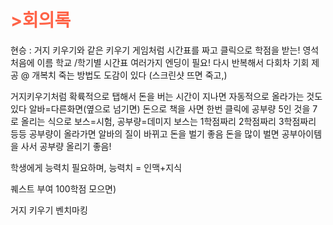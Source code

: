 <h1  style="color:Tomato;">>회의록</h1>

현승 : 거지 키우기와 같은 키우기 게임처럼 시간표를 짜고 클릭으로 학점을 받는!
영석 처음에 이름 학교 /학기별 시간표 여러가지 엔딩이 필요! 다시 반복해서 다회차 기회 제공 
@ 
개복치 
죽는 방법도 도감이 있다
(스크린샷 뜨면 죽고,)

거지키우기처럼 확륙적으로 탭해서 돈을 버는
시간이 지나면 자동적으로 올라가는 것도 있다
알바=다른화면(옆으로 넘기면)
돈으로 책을 사면 한번 클릭에 공부량 5인 것을 7로 올리는 식으로
보스=시험, 공부량=데미지 
보스는 1학점짜리 2학점짜리 3학점짜리 등등
공부량이 올라가면 알바의 질이 바뀌고 돈을 벌기 좋음
돈을 많이 벌면 공부아이템을 사서 공부량 올리기 좋음!


학생에게 능력치 필요하며, 능력치 = 인맥+지식

퀘스트 부여
100학점 모으면) 



거지 키우기 벤치마킹
